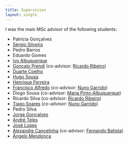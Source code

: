 ```yaml
---
title: Supervision
layout: single
---
```


I was the main MSc advisor of the following students:

- Patrícia Gonçalves
- [Sérgio Silveira](https://www.linkedin.com/in/sergio-silveira-4a66b796/)
- Pedro Barros
- Eduardo Gomes
- [Ivo Albuquerque](https://www.linkedin.com/in/ivo-albuquerque-a00bb778)
- [Gonçalo Prendi](https://www.linkedin.com/in/goncaloprendi) (co-advisor: [Ricardo Ribeiro](https://ciencia.iscte-iul.pt/authors/ricardo-daniel-santos-faro-marques-ribeiro))
- [Duarte Coelho](https://www.linkedin.com/in/duarte-coelho-224667ba)
- [Hugo Sousa](https://www.linkedin.com/in/hugo-sousa-43456928/)
- [Henrique Ferreira](https://www.linkedin.com/in/henrique-ferreira-b335047a/)
- [Francisco Alfredo](https://www.linkedin.com/in/francisco-alfredo/) (co-advisor: [Nuno Garrido](https://ciencia.iscte-iul.pt/authors/nuno-miguel-de-figueiredo-garrido/cv))
- Diogo Sousa (co-advisor: [Maria Pinto-Albuquerque](https://ciencia.iscte-iul.pt/authors/maria-cabral-diogo-pinto-albuquerque))
- Ricardo Silva (co-advisor: [Ricardo Ribeiro](https://www.hlt.inesc-id.pt/~rdmr/))
- [Tiago Soares](https://www.linkedin.com/in/tiagofmartinho/) (co-advisor: [Nuno Garrido](https://ciencia.iscte-iul.pt/authors/nuno-miguel-de-figueiredo-garrido))
- Pedro Silva
- [Jorge Gonçalves](https://www.linkedin.com/in/jorge-gonçalves-77b56380/)
- [André Teles](https://www.linkedin.com/in/andré-teles-4b3973270/)
- [José Lopes](https://www.linkedin.com/in/jose-fau-lopes/)
- [Alexandre Cancelinha](https://www.linkedin.com/in/alexandre-cancelinha-9849081a3/) (co-advisor: [Fernando Batista](https://ciencia.iscte-iul.pt/authors/fernando-batista))
- [Ângelo Mendonça](https://www.linkedin.com/in/ângelo-miguel-de-lima-mendonça-1b657b1b9/)